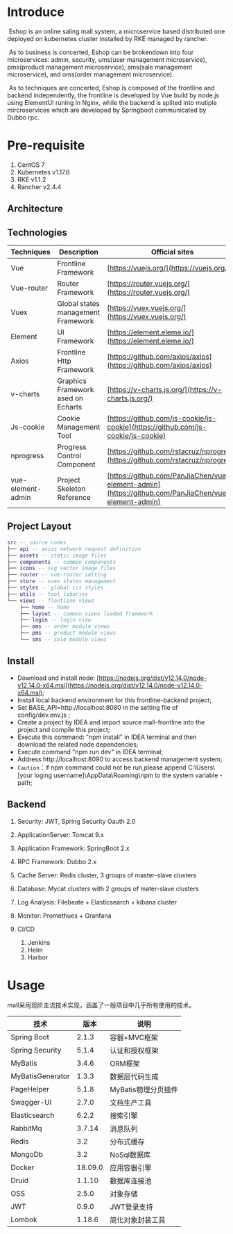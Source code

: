 #   Introduce

​	Eshop is an online saling mall system, a microservice based distributed one deployed on kubernetes cluster installed by RKE managed by rancher. 

​	As to business is concerted, Eshop can be brokendown into four microservices: admin, security, ums(user management microservice), pms(product management microservice), sms(sale management microservice), and oms(order management microservice).

​	As to techniques are concerted, Eshop is composed of the frontline and backend independently, the frontline is developed by Vue build by node.js using ElementUI runing in Nginx, while the backend is splited into mutiple mircroservices which are developed by Springboot communicated by Dubbo rpc.

# Pre-requisite

1. CentOS 7
2. Kubernetes v1.17.6
3. RKE v1.1.2
4. Rancher v2.4.4

## Architecture

## Technologies

| Techniques        | Description                        | Official sites                                               |
| ----------------- | ---------------------------------- | ------------------------------------------------------------ |
| Vue               | Frontline Framework                | [https://vuejs.org/](https://vuejs.org/)                     |
| Vue-router        | Router Framework                   | [https://router.vuejs.org/](https://router.vuejs.org/)       |
| Vuex              | Global states management Framework | [https://vuex.vuejs.org/](https://vuex.vuejs.org/)           |
| Element           | UI Framework                       | [https://element.eleme.io/](https://element.eleme.io/)       |
| Axios             | Frontline Http Framework           | [https://github.com/axios/axios](https://github.com/axios/axios) |
| v-charts          | Graphics Framework ased on Echarts | [https://v-charts.js.org/](https://v-charts.js.org/)         |
| Js-cookie         | Cookie Management Tool             | [https://github.com/js-cookie/js-cookie](https://github.com/js-cookie/js-cookie) |
| nprogress         | Progress Control Component         | [https://github.com/rstacruz/nprogress](https://github.com/rstacruz/nprogress) |
| vue-element-admin | Project Skeleton Reference         | [https://github.com/PanJiaChen/vue-element-admin](https://github.com/PanJiaChen/vue-element-admin) |

## Project Layout

```lua
src -- source codes
├── api -- axios network request definition
├── assets -- static image files
├── components -- common components
├── icons -- svg vector image files
├── router -- vue-router setting 
├── store -- vuex states management
├── styles -- global css styles
├── utils -- tool libaries
└── views -- flontline views
    ├── home -- home
    ├── layout -- common views loaded framework 
    ├── login -- login view
    ├── oms -- order module views
    ├── pms -- product module views
    └── sms -- sale module views
```

## Install

- Download and install node: [https://nodejs.org/dist/v12.14.0/node-v12.14.0-x64.msi](https://nodejs.org/dist/v12.14.0/node-v12.14.0-x64.msi);
- Install local backend environment for this frontline-backend project;
- Set BASE_API=http://localhost:8080 in the setting file of config/dev.env.js ;
- Create a project by IDEA and import source mall-frontline into the project and compile this project;
- Execute this command: "npm install" in IDEA terminal and then download the related node dependencies;
- Execute command  "npm run dev" in IDEA terminal;
- Address http://localhost:8090 to access backend management system;
- `Caution`：if npm command could not be run,please append C:\Users\\[your loging username]\AppData\Roaming\npm to the system variable - path;

## Backend

1. Security: JWT, Spring Security Oauth 2.0
2. ApplicationServer: Tomcat 9.x
3. Application Framework: SpringBoot 2.x
4. RPC Framework: Dubbo  2.x
5. Cache Server: Redis cluster, 3 groups of master-slave clusters
6. Database: Mycat clusters with 2 groups of mater-slave clusters
7. Log Analysis: Filebeate + Elasticsearch + kibana cluster
8. Monitor: Promethues + Granfana

1. CI/CD
   1. Jenkins
   2. Helm
   3. Harbor

# Usage

mall采用现阶主流技术实现，涵盖了一般项目中几乎所有使用的技术。

| 技术             | 版本    | 说明                |
| ---------------- | ------- | ------------------- |
| Spring Boot      | 2.1.3   | 容器+MVC框架        |
| Spring Security  | 5.1.4   | 认证和授权框架      |
| MyBatis          | 3.4.6   | ORM框架             |
| MyBatisGenerator | 1.3.3   | 数据层代码生成      |
| PageHelper       | 5.1.8   | MyBatis物理分页插件 |
| Swagger-UI       | 2.7.0   | 文档生产工具        |
| Elasticsearch    | 6.2.2   | 搜索引擎            |
| RabbitMq         | 3.7.14  | 消息队列            |
| Redis            | 3.2     | 分布式缓存          |
| MongoDb          | 3.2     | NoSql数据库         |
| Docker           | 18.09.0 | 应用容器引擎        |
| Druid            | 1.1.10  | 数据库连接池        |
| OSS              | 2.5.0   | 对象存储            |
| JWT              | 0.9.0   | JWT登录支持         |
| Lombok           | 1.18.6  | 简化对象封装工具    |







